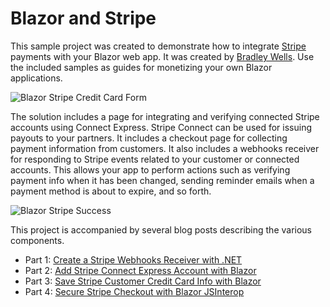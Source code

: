 # Blazor and Stripe
This sample project was created to demonstrate how to integrate [Stripe](https://stripe.com/) payments with your Blazor web app. It was created by [Bradley Wells](https://wellsb.com/csharp/).  Use the included samples as guides for monetizing your own Blazor applications.

![Blazor Stripe Credit Card Form](https://wellsb.com/csharp/wp-content/uploads/sites/2/2020/04/blazor-stripe-creditcard-form-min-300x183.png)

The solution includes a page for integrating and verifying connected Stripe accounts using Connect Express. Stripe Connect can be used for issuing payouts to your partners. It includes a checkout page for collecting payment information from customers. It also includes a webhooks receiver for responding to Stripe events related to your customer or connected accounts. This allows your app to perform actions such as verifying payment info when it has been changed, sending reminder emails when a payment method is about to expire, and so forth.

![Blazor Stripe Success](https://wellsb.com/csharp/wp-content/uploads/sites/2/2020/04/blazor-stripe-creditcard-saved-min-300x76.png)

This project is accompanied by several blog posts describing the various components.
* Part 1: [Create a Stripe Webhooks Receiver with .NET](https://wellsb.com/csharp/aspnet/stripe-net-create-stripe-webhooks-receiver/)
* Part 2: [Add Stripe Connect Express Account with Blazor](https://wellsb.com/csharp/aspnet/stripe-connect-express-and-blazor/)
* Part 3: [Save Stripe Customer Credit Card Info with Blazor](https://wellsb.com/csharp/aspnet/stripe-customer-credit-card-payment-with-blazor/)
* Part 4: [Secure Stripe Checkout with Blazor JSInterop](https://wellsb.com/csharp/aspnet/secure-stripe-checkout-blazor-jsinterop/)
